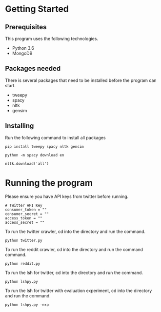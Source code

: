 # Getting Started
## Prerequisites
This program uses the following technologies.
- Python 3.6
- MongoDB

## Packages needed
There is several packages that need to be installed before the program can start.
- tweepy
- spacy
- nltk
- gensim

## Installing
Run the following command to install all packages
```
pip install tweepy spacy nltk gensim

python -m spacy download en

nltk.download('all')
```

# Running the program

Please ensure you have API keys from twitter before running. 
```
# TWitter API Key
consumer_token = ""
consumer_secret = ""
access_token = ""
access_secret = ""
```

To run the twitter crawler, cd into the directory and run the command.
```
python twitter.py
```

To run the reddit crawler, cd into the directory and run the command
command.
```
python reddit.py
```

To run the lsh for twitter, cd into the directory and run the command.
```
python lshpy.py
```

To run the lsh for twitter with evaluation experiment, cd into the directory and run the command.
```
python lshpy.py -exp
```
